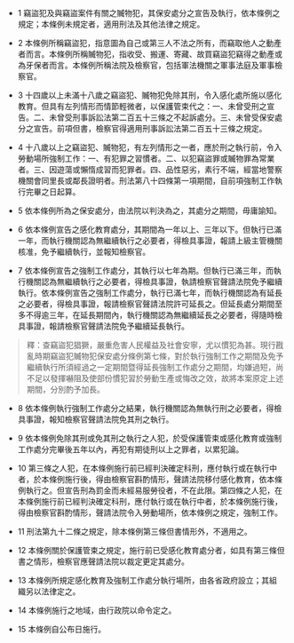 * 1 竊盜犯及與竊盜案件有關之贓物犯，其保安處分之宣告及執行，依本條例之規定；本條例未規定者，適用刑法及其他法律之規定。

* 2 本條例所稱竊盜犯，指意圖為自己或第三人不法之所有，而竊取他人之動產者而言。本條例所稱贓物犯，指收受、搬運、寄藏、故買竊盜犯竊得之動產或為牙保者而言。本條例所稱法院及檢察官，包括軍法機關之軍事法庭及軍事檢察官。

* 3 十四歲以上未滿十八歲之竊盜犯、贓物犯免除其刑，令入感化處所施以感化教育。但具有左列情形而情節輕微者，以保護管束代之：一、未曾受刑之宣告。二、未曾受刑事訴訟法第二百五十三條之不起訴處分。三、未曾受保安處分之宣告。前項但書，檢察官得適用刑事訴訟法第二百五十三條之規定。

* 4 十八歲以上之竊盜犯、贓物犯，有左列情形之一者，應於刑之執行前，令入勞動場所強制工作：一、有犯罪之習慣者。二、以犯竊盜罪或贓物罪為常業者。三、因遊蕩或懶惰成習而犯罪者。四、品性惡劣，素行不端，經當地警察機關會同里長或鄰長證明者。刑法第八十四條第一項期間，自前項強制工作執行完畢之日起算。

* 5 依本條例所為之保安處分，由法院以判決為之，其處分之期間，毋庸諭知。

* 6 依本條例宣告之感化教育處分，其期間為一年以上、三年以下。但執行已滿一年，而執行機關認為無繼續執行之必要者，得檢具事證，報請上級主管機關核准，免予繼續執行，並報知檢察官。

* 7 依本條例宣告之強制工作處分，其執行以七年為期。但執行已滿三年，而執行機關認為無繼續執行之必要者，得檢具事證，執請檢察官聲請法院免予繼續執行。依本條例宣告之強制工作處分，執行已滿七年，而執行機關認為有延長之必要者，得檢具事證，報請檢察官聲請法院許可延長之。但延長處分期間至多不得逾三年，在延長期間內，執行機關認為無繼續延長之必要者，得隨時檢具事證，報請檢察官聲請法院免予繼續延長執行。

> 釋：查竊盜犯猖獗，嚴重危害人民權益及社會安寧，尤以慣犯為甚。現行戡亂時期竊盜犯贓物犯保安處分條例第七條，對於執行強制工作之期間及免予繼續執行所須經過之一定期間暨得延長強制工作處分之期間，均嫌過短，尚不足以發揮嚇阻及使部份慣犯習於勞動生產或悔改之效，故將本案原定上述期間，分別酌予加長。

* 8 依本條例執行強制工作處分之結果，執行機關認為無執行刑之必要者，得檢具事證，報知檢察官聲請法院免其刑之執行。

* 9 依本條例免除其刑或免其刑之執行之人犯，於受保護管束或感化教育或強制工作處分完畢後五年以內，再犯有期徒刑以上之罪者，以累犯論。

* 10 第三條之人犯，在本條例施行前已經判決確定科刑，應付執行或在執行中者，於本條例施行後，得由檢察官斟酌情形，聲請法院移付感化教育，依本條例執行之。但宣告刑為罰金而未經易服勞役者，不在此限。第四條之人犯，在本條例施行前已經判決確定科刑，應付執行或在執行中者，於本條例施行後，得由檢察官斟酌情形，聲請法院令入勞動場所，依本條例之規定，強制工作。

* 11 刑法第九十二條之規定，除本條例第三條但書情形外，不適用之。

* 12 本條例關於保護管束之規定，施行前已受感化教育處分者，如具有第三條但書之情形，檢察官應聲請法院以裁定更定其處分。

* 13 本條例所規定感化教育及強制工作處分執行場所，由各省政府設立；其組織另以法律定之。

* 14 本條例施行之地域，由行政院以命令定之。

* 15 本條例自公布日施行。

